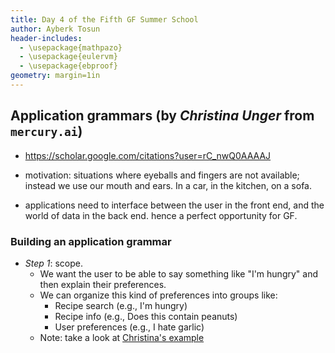 ```yaml
---
title: Day 4 of the Fifth GF Summer School
author: Ayberk Tosun
header-includes:
  - \usepackage{mathpazo}
  - \usepackage{eulervm}
  - \usepackage{ebproof}
geometry: margin=1in
---
```



## Application grammars (by _Christina Unger_ from `mercury.ai`)

* https://scholar.google.com/citations?user=rC_nwQ0AAAAJ

* motivation: situations where eyeballs and fingers are not available; instead we use our mouth and ears. In a car, in the kitchen, on a sofa.

* applications need to interface between the user in the front end, and the world of data in the back end. hence a perfect opportunity for GF.

### Building an application grammar

* _Step 1_: scope.
    - We want the user to be able to say something like "I'm hungry"
      and then explain their preferences.
    - We can organize this kind of preferences into groups like:
        - Recipe search (e.g., I'm hungry)
        - Recipe info (e.g., Does this contain peanuts)
        - User preferences (e.g., I hate garlic)
    - Note: take a look at [Christina's example](RecipeSearch.gf)

[RecipeSearch.gf]: https://gist.github.com/cunger/1e5d9e404c6979fc45cdf366b52562e1
